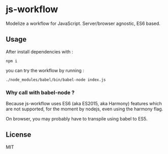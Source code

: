 # js-workflow

Modelize a workflow for JavaScript. Server/browser agnostic, ES6 based.

## Usage

After install dependencies with :

`
npm i
`

you can try the workflow by running :

`
./node_modules/babel/bin/babel-node index.js
`

### Why call with babel-node ?

Because js-workflow uses ES6 (aka ES2015, aka Harmony) features which are not supported, for the moment by nodejs, even using the harmony flag.

On browser, you may probably have to transpile using babel to ES5.

## License

MIT